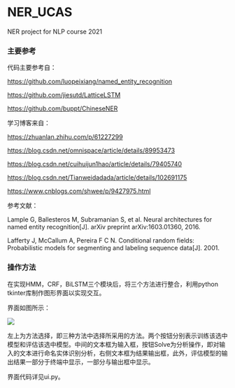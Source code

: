 # NER_UCAS
NER project for NLP course 2021

### 主要参考
代码主要参考自：

https://github.com/luopeixiang/named_entity_recognition

https://github.com/jiesutd/LatticeLSTM

https://github.com/buppt/ChineseNER

学习博客来自：

https://zhuanlan.zhihu.com/p/61227299

https://blog.csdn.net/omnispace/article/details/89953473

https://blog.csdn.net/cuihuijun1hao/article/details/79405740

https://blog.csdn.net/Tianweidadada/article/details/102691175

https://www.cnblogs.com/shwee/p/9427975.html

参考文献：

Lample G, Ballesteros M, Subramanian S, et al. Neural architectures for named entity recognition[J]. arXiv preprint arXiv:1603.01360, 2016.

Lafferty J, McCallum A, Pereira F C N. Conditional random fields: Probabilistic models for segmenting and labeling sequence data[J]. 2001.

### 操作方法

在实现HMM，CRF，BiLSTM三个模块后，将三个方法进行整合，利用python tkinter库制作图形界面以实现交互。

界面如图所示：

![](../hexo_blog/blog/hexo/source/images/ui.png)

左上为方法选择，即三种方法中选择所采用的方法。两个按钮分别表示训练该选中模型和评估该选中模型。中间的文本框为输入框，按钮Solve为分析操作，即对输入的文本进行命名实体识别分析，右侧文本框为结果输出框，此外，评估模型的输出结果一部分于终端中显示，一部分与输出框中显示。

界面代码详见ui.py。
